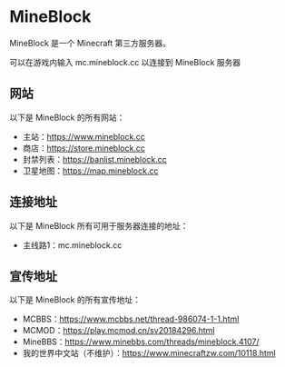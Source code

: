 # MineBlock
MineBlock 是一个 Minecraft 第三方服务器。

可以在游戏内输入 mc.mineblock.cc 以连接到 MineBlock 服务器

## 网站
以下是 MineBlock 的所有网站：

* 主站：https://www.mineblock.cc
* 商店：https://store.mineblock.cc
* 封禁列表：https://banlist.mineblock.cc
* 卫星地图：https://map.mineblock.cc

## 连接地址
以下是 MineBlock 所有可用于服务器连接的地址：

* 主线路1：mc.mineblock.cc

## 宣传地址
以下是 MineBlock 的所有宣传地址：

* MCBBS：https://www.mcbbs.net/thread-986074-1-1.html 
* MCMOD：https://play.mcmod.cn/sv20184296.html 
* MineBBS：https://www.minebbs.com/threads/mineblock.4107/ 
* 我的世界中文站（不维护）：https://www.minecraftzw.com/10118.html
